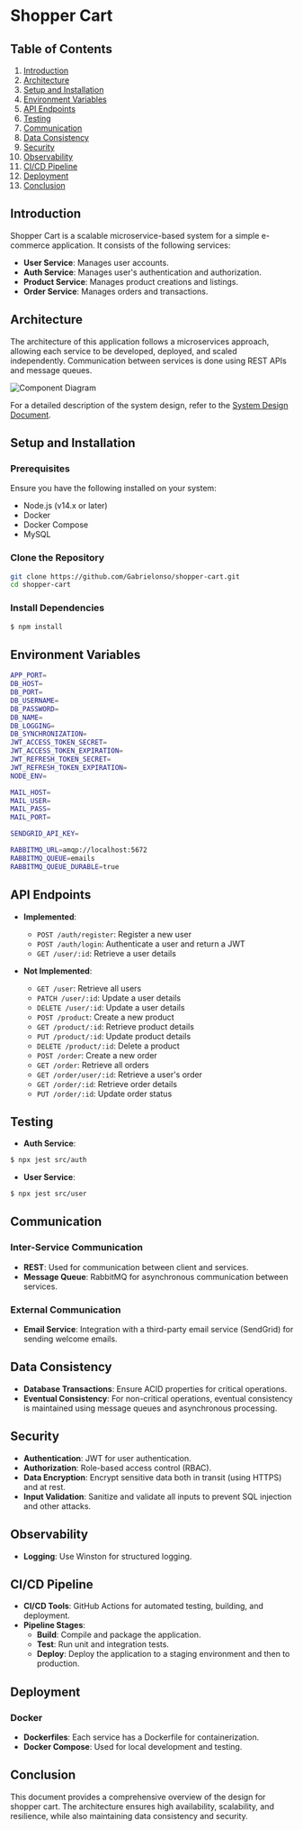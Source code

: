 # Shopper Cart

## Table of Contents

1. [Introduction](#introduction)
2. [Architecture](#architecture)
3. [Setup and Installation](#setup-and-installation)
4. [Environment Variables](#environment-variables)
5. [API Endpoints](#api-endpoints)
6. [Testing](#testing)
7. [Communication](#communication)
8. [Data Consistency](#data-consistency)
9. [Security](#security)
10. [Observability](#observability)
11. [CI/CD Pipeline](#cicd-pipeline)
12. [Deployment](#deployment)
13. [Conclusion](#conclusion)

## Introduction

Shopper Cart is a scalable microservice-based system for a simple e-commerce application. It consists of the following services:

- **User Service**: Manages user accounts.
- **Auth Service**: Manages user's authentication and authorization.
- **Product Service**: Manages product creations and listings.
- **Order Service**: Manages orders and transactions.

## Architecture

The architecture of this application follows a microservices approach, allowing each service to be developed, deployed, and scaled independently. Communication between services is done using REST APIs and message queues.

![Component Diagram](diagrams/system_design_diagram.png)

For a detailed description of the system design, refer to the [System Design Document](system_design.md).

## Setup and Installation

### Prerequisites

Ensure you have the following installed on your system:

- Node.js (v14.x or later)
- Docker
- Docker Compose
- MySQL

### Clone the Repository

```bash
git clone https://github.com/Gabrielonso/shopper-cart.git
cd shopper-cart
```

### Install Dependencies

```bash
$ npm install
```

## Environment Variables

```bash
APP_PORT=
DB_HOST=
DB_PORT=
DB_USERNAME=
DB_PASSWORD=
DB_NAME=
DB_LOGGING=
DB_SYNCHRONIZATION=
JWT_ACCESS_TOKEN_SECRET=
JWT_ACCESS_TOKEN_EXPIRATION=
JWT_REFRESH_TOKEN_SECRET=
JWT_REFRESH_TOKEN_EXPIRATION=
NODE_ENV=

MAIL_HOST=
MAIL_USER=
MAIL_PASS=
MAIL_PORT=

SENDGRID_API_KEY=

RABBITMQ_URL=amqp://localhost:5672
RABBITMQ_QUEUE=emails
RABBITMQ_QUEUE_DURABLE=true

```

## API Endpoints

- **Implemented**:

  - `POST /auth/register`: Register a new user
  - `POST /auth/login`: Authenticate a user and return a JWT
  - `GET /user/:id`: Retrieve a user details

- **Not Implemented**:

  - `GET /user`: Retrieve all users
  - `PATCH /user/:id`: Update a user details
  - `DELETE /user/:id`: Update a user details
  - `POST /product`: Create a new product
  - `GET /product/:id`: Retrieve product details
  - `PUT /product/:id`: Update product details
  - `DELETE /product/:id`: Delete a product
  - `POST /order`: Create a new order
  - `GET /order`: Retrieve all orders
  - `GET /order/user/:id`: Retrieve a user's order
  - `GET /order/:id`: Retrieve order details
  - `PUT /order/:id`: Update order status

## Testing

- **Auth Service**:

```bash
$ npx jest src/auth
```

- **User Service**:

```bash
$ npx jest src/user
```

## Communication

### Inter-Service Communication

- **REST**: Used for communication between client and services.
- **Message Queue**: RabbitMQ for asynchronous communication between services.

### External Communication

- **Email Service**: Integration with a third-party email service (SendGrid) for sending welcome emails.

## Data Consistency

- **Database Transactions**: Ensure ACID properties for critical operations.
- **Eventual Consistency**: For non-critical operations, eventual consistency is maintained using message queues and asynchronous processing.

## Security

- **Authentication**: JWT for user authentication.
- **Authorization**: Role-based access control (RBAC).
- **Data Encryption**: Encrypt sensitive data both in transit (using HTTPS) and at rest.
- **Input Validation**: Sanitize and validate all inputs to prevent SQL injection and other attacks.

## Observability

- **Logging**: Use Winston for structured logging.

## CI/CD Pipeline

- **CI/CD Tools**: GitHub Actions for automated testing, building, and deployment.
- **Pipeline Stages**:
  - **Build**: Compile and package the application.
  - **Test**: Run unit and integration tests.
  - **Deploy**: Deploy the application to a staging environment and then to production.

## Deployment

### Docker

- **Dockerfiles**: Each service has a Dockerfile for containerization.
- **Docker Compose**: Used for local development and testing.

## Conclusion

This document provides a comprehensive overview of the design for shopper cart. The architecture ensures high availability, scalability, and resilience, while also maintaining data consistency and security.
